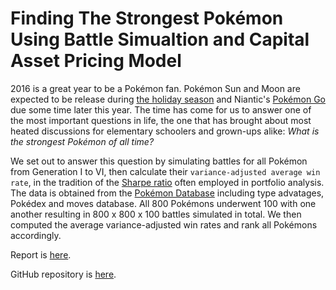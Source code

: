 # Finding The Strongest Pokémon Using Battle Simualtion and Capital Asset Pricing Model

2016 is a great year to be a Pokémon fan. Pokémon Sun and Moon are expected to be release during [the holiday season](http://www.pokemon.com/us/pokemon-video-games/pokemon-sun-and-pokemon-moon/) and Niantic's [Pokémon Go](http://www.pokemon.com/us/pokemon-video-games/pokemon-go/) due some time later this year. The time has come for us to answer one of the most important questions in life, the one that has brought about most heated discussions for elementary schoolers and grown-ups alike: *What is the strongest Pokémon of all time?*

We set out to answer this question by simulating battles for all Pokémon from Generation I to VI, then calculate their ```variance-adjusted average win rate```, in the tradition of the [Sharpe ratio](http://www.investopedia.com/terms/s/sharperatio.asp) often employed in portfolio analysis. The data is obtained from the [Pokémon Database](http://pokemondb.net) including type advatages, Pokédex and moves database. All 800 Pokémons underwent 100 with one another resulting in 800 x 800 x 100 battles simulated in total. We then computed the average variance-adjusted win rates and rank all Pokémons accordingly.

Report is [here](http://cstorm125.github.io/pokemon).

GitHub repository is [here](https://github.com/cstorm125/pokemon).
